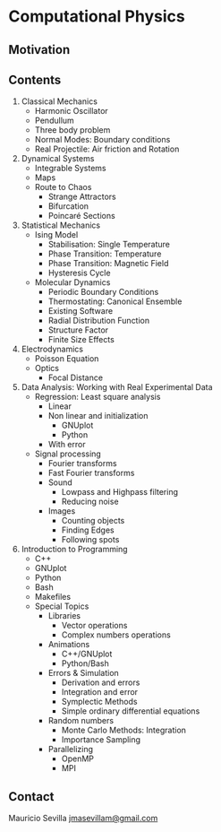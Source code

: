 # Computational Physics

## Motivation
## Contents
  1. Classical Mechanics
      - Harmonic Oscillator
      - Pendullum
      - Three body problem
      - Normal Modes: Boundary conditions
      - Real Projectile: Air friction and Rotation
  1. Dynamical Systems
      - Integrable Systems
      - Maps
      - Route to Chaos
        - Strange Attractors
        - Bifurcation
        - Poincaré Sections
  1. Statistical Mechanics
      - Ising Model
        - Stabilisation: Single Temperature
        - Phase Transition: Temperature
        - Phase Transition: Magnetic Field
        - Hysteresis Cycle
      - Molecular Dynamics
        - Periodic Boundary Conditions
        - Thermostating: Canonical Ensemble
        - Existing Software
        - Radial Distribution Function
        - Structure Factor
        - Finite Size Effects
  1. Electrodynamics
      - Poisson Equation
      - Optics
          - Focal Distance
  1. Data Analysis: Working with Real Experimental Data
      - Regression: Least square analysis
          - Linear
          - Non linear and initialization
              - GNUplot
              - Python
          - With error
       - Signal processing
          - Fourier transforms
          - Fast Fourier transforms
          - Sound
            - Lowpass and Highpass filtering
            - Reducing noise
          - Images
            - Counting objects
            - Finding Edges
            - Following spots
  1. Introduction to Programming
      - C++
      - GNUplot
      - Python
      - Bash
      - Makefiles
      - Special Topics
        - Libraries
          - Vector operations
          - Complex numbers operations
        - Animations
          - C++/GNUplot
          - Python/Bash
        - Errors & Simulation
          - Derivation and errors
          - Integration and error
          - Symplectic Methods
          - Simple ordinary differential equations
        - Random numbers
          - Monte Carlo Methods: Integration
          - Importance Sampling
        - Parallelizing
          - OpenMP
          - MPI
          

## Contact


Mauricio Sevilla jmasevillam@gmail.com
